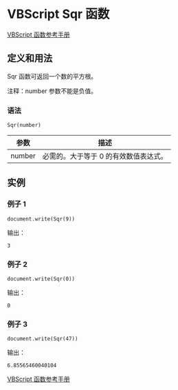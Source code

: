 # VBScript Sqr 函数

[VBScript 函数参考手册](/vbscript/vbscript_ref_functions.asp "VBScript 函数")

## 定义和用法

Sqr 函数可返回一个数的平方根。

注释：number 参数不能是负值。

### 语法

```
Sqr(number)
```

| 参数 | 描述 |
| --- | --- |
| number | 必需的。大于等于 0 的有效数值表达式。 |

## 实例

### 例子 1

```
document.write(Sqr(9))
```

输出：

```
3
```

### 例子 2

```
document.write(Sqr(0))
```

输出：

```
0
```

### 例子 3

```
document.write(Sqr(47))
```

输出：

```
6.85565460040104
```

[VBScript 函数参考手册](/vbscript/vbscript_ref_functions.asp "VBScript 函数")

